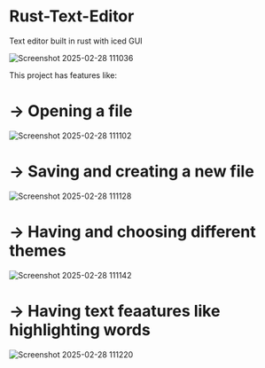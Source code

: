 # Rust-Text-Editor
Text editor built in rust with iced GUI

![Screenshot 2025-02-28 111036](https://github.com/user-attachments/assets/5386031c-ccf7-4bca-a972-d0ca3f0f77b8)

This project has features like: 
  # -> Opening a file
  ![Screenshot 2025-02-28 111102](https://github.com/user-attachments/assets/ce388e78-43a8-4dda-93c2-8cd4d7d2bd28)

  # -> Saving and creating a new file
  ![Screenshot 2025-02-28 111128](https://github.com/user-attachments/assets/b217c94d-2425-4444-b1aa-10f35c3ce07a)

  # -> Having and choosing different themes
  ![Screenshot 2025-02-28 111142](https://github.com/user-attachments/assets/513e3392-4fdb-4a5e-a25d-9358366c2222)

  # -> Having text feaatures like highlighting words
  ![Screenshot 2025-02-28 111220](https://github.com/user-attachments/assets/206ea2f9-4a27-40c1-b89e-a832b73b9ca1)

  
